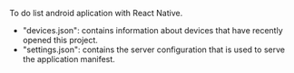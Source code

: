 To do list android aplication with React Native.

- "devices.json": contains information about devices that have recently opened this project. 
- "settings.json": contains the server configuration that is used to serve the application manifest.


